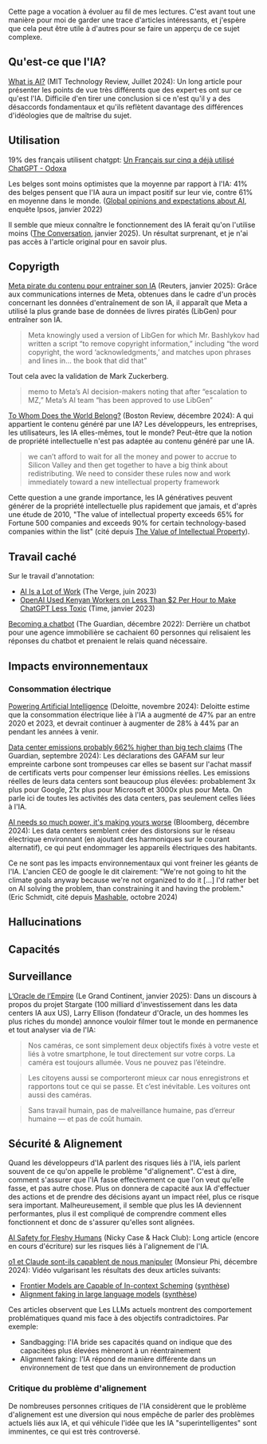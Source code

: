Cette page a vocation à évoluer au fil de mes lectures.
C'est avant tout une manière pour moi de garder une trace d'articles intéressants,
et j'espère que cela peut être utile à d'autres pour se faire un apperçu de ce sujet complexe.

## Qu'est-ce que l'IA?

[What is AI?](https://www.technologyreview.com/2024/07/10/1094475/what-is-artificial-intelligence-ai-definitive-guide/) (MIT Technology Review, Juillet 2024):
Un long article pour présenter les points de vue très différents que des expert·es ont sur ce qu'est l'IA.
Difficile d'en tirer une conclusion si ce n'est qu'il y a des désaccords fondamentaux et qu'ils reflètent davantage des différences d'idéologies que de maîtrise du sujet.

## Utilisation

19% des français utilisent chatgpt: [Un Français sur cinq a déjà utilisé ChatGPT - Odoxa](https://www.odoxa.fr/sondage/un-francais-sur-cinq-a-deja-utilise-chatgpt/)

Les belges sont moins optimistes que la moyenne par rapport à l'IA:
41% des belges pensent que l'IA aura un impact positif sur leur vie, contre 61% en moyenne dans le monde.
([Global opinions and expectations about AI](https://www.ipsos.com/sites/default/files/ct/news/documents/2022-01/Global-opinions-and-expectations-about-AI-2022.pdf), enquête Ipsos, janvier 2022)

Il semble que mieux connaître le fonctionnement des IA ferait qu'on l'utilise moins
([The Conversation](https://theconversation.com/knowing-less-about-ai-makes-people-more-open-to-having-it-in-their-lives-new-research-247372), janvier 2025).
Un résultat surprenant, et je n'ai pas accès à l'article original pour en savoir plus.

## Copyrigth

[Meta pirate du contenu pour entrainer son IA](https://fingfx.thomsonreuters.com/gfx/legaldocs/lbvgjdkdopq/META%20COPYRIGHT%20LAWSUIT%20libgen.pdf) (Reuters, janvier 2025):
Grâce aux communications internes de Meta, obtenues dans le cadre d'un procès concernant les données d'entraînement de son IA,
il apparaît que Meta a utilisé la plus grande base de données de livres piratés (LibGen) pour entraîner son IA.

> Meta knowingly used a version of LibGen for which Mr. Bashlykov had written a script
> “to remove copyright information,” including “the word copyright, the word ‘acknowledgments,’
> and matches upon phrases and lines in... the book that did that”

Tout cela avec la validation de Mark Zuckerberg.

> memo to Meta’s AI decision-makers noting that after “escalation to MZ,” Meta’s AI team “has been approved to use LibGen”

[To Whom Does the World Belong?](https://www.bostonreview.net/articles/to-whom-does-the-world-belong/) (Boston Review, décembre 2024):
A qui appartient le contenu généré par une IA? Les développeurs, les entreprises, les utilisateurs, les IA elles-mêmes, tout le monde?
Peut-être que la notion de propriété intellectuelle n'est pas adaptée au contenu généré par une IA.

> we can’t afford to wait for all the money and power to accrue to Silicon Valley and then get together to have a big think about redistributing.
> We need to consider these rules now and work immediately toward a new intellectual property framework

Cette question a une grande importance, les IA génératives peuvent générer de la propriété intellectuelle plus rapidement que jamais, et d'après une étude de 2010,
"The value of intellectual property exceeds 65% for Fortune 500 companies and exceeds 90% for certain technology-based companies within the list"
(cité depuis [The Value of Intellectual Property](https://www.heerlaw.com/value-intellectual-property)).

## Travail caché

Sur le travail d'annotation:

- [AI Is a Lot of Work](https://www.theverge.com/features/23764584/ai-artificial-intelligence-data-notation-labor-scale-surge-remotasks-openai-chatbots) (The Verge, juin 2023)
- [OpenAI Used Kenyan Workers on Less Than $2 Per Hour to Make ChatGPT Less Toxic](https://time.com/6247678/openai-chatgpt-kenya-workers/) (Time, janvier 2023)

[Becoming a chatbot](https://www.theguardian.com/technology/2022/dec/13/becoming-a-chatbot-my-life-as-a-real-estate-ais-human-backup)
(The Guardian, décembre 2022):
Derrière un chatbot pour une agence immobilière se cachaient 60 personnes qui relisaient les réponses du chatbot et prenaient le relais quand nécessaire.

## Impacts environnementaux

### Consommation électrique

[Powering Artificial Intelligence](https://www.deloitte.com/content/dam/assets-shared/docs/about/2024/powering-artificial-intelligence.pdf) (Deloitte, novembre 2024):
Deloitte estime que la consommation électrique liée à l'IA a augmenté de 47% par an entre 2020 et 2023, et devrait continuer à augmenter de 28% à 44% par an pendant les années à venir.

[Data center emissions probably 662% higher than big tech claims](https://www.theguardian.com/technology/2024/sep/15/data-center-gas-emissions-tech) (The Guardian, septembre 2024):
Les déclarations des GAFAM sur leur empreinte carbone sont trompeuses car elles se basent sur l'achat massif de certificats verts pour compenser leur émissions réelles.
Les emissions réelles de leurs data centers sont beaucoup plus élevées: probablement 3x plus pour Google, 21x plus pour Microsoft et 3000x plus pour Meta.
On parle ici de toutes les activités des data centers, pas seulement celles liées à l'IA.

[AI needs so much power, it's making yours worse](https://www.bloomberg.com/graphics/2024-ai-power-home-appliances/) (Bloomberg, décembre 2024):
Les data centers semblent créer des distorsions sur le réseau électrique environnant (en ajoutant des harmoniques sur le courant alternatif), ce qui peut endommager les appareils électriques des habitants.

Ce ne sont pas les impacts environnementaux qui vont freiner les géants de l'IA.
L'ancien CEO de google le dit clairement:
"We're not going to hit the climate goals anyway because we're not organized to do it [...] I'd rather bet on AI solving the problem, than constraining it and having the problem."
(Eric Schmidt, cité depuis [Mashable](https://mashable.com/article/former-google-ceo-invest-ai-despite-climate-concerns), octobre 2024)

## Hallucinations

## Capacités

## Surveillance

[L’Oracle de l’Empire](https://legrandcontinent.eu/fr/2025/01/24/dominer-la-societe-avec-lia-la-face-cachee-du-projet-stargate-x/) (Le Grand Continent, janvier 2025):
Dans un discours à propos du projet Stargate (100 milliard d'investissement dans les data centers IA aux US), Larry Ellison (fondateur d'Oracle, un des hommes les plus riches du monde) annonce vouloir filmer tout le monde en permanence et tout analyser via de l'IA: 

> Nos caméras, ce sont simplement deux objectifs fixés à votre veste et liés à votre smartphone, le tout directement sur votre corps.
> La caméra est toujours allumée.
> Vous ne pouvez pas l’éteindre. 

> Les citoyens aussi se comporteront mieux car nous enregistrons et rapportons tout ce qui se passe. Et c’est inévitable. Les voitures ont aussi des caméras.

> Sans travail humain, pas de malveillance humaine, pas d’erreur humaine — et pas de coût humain.

## Sécurité & Alignement
Quand les développeurs d'IA parlent des risques liés à l'IA, iels parlent souvent de ce qu'on appelle le problème "d'alignement".
C'est à dire, comment s'assurer que l'IA fasse effectivement ce que l'on veut qu'elle fasse, et pas autre chose.
Plus on donnera de capacité aux IA d'effectuer des actions et de prendre des décisions ayant un impact réel, plus ce risque sera important.
Malheureusement, il semble que plus les IA deviennent performantes, plus il est compliqué de comprendre comment elles fonctionnent et donc de s'assurer qu'elles sont alignées.

[AI Safety for Fleshy Humans](https://aisafety.dance) (Nicky Case & Hack Club):
Long article (encore en cours d'écriture) sur les risques liés à l'alignement de l'IA.

[o1 et Claude sont-ils capablent de nous manipuler](https://www.youtube.com/watch?v=cw9wcNKDOtQ) (Monsieur Phi, décembre 2024):
Vidéo vulgarisant les résultats des deux articles suivants:

- [Frontier Models are Capable of In-context Scheming](https://static1.squarespace.com/static/6593e7097565990e65c886fd/t/67869dea6418796241490cf0/1736875562390/in_context_scheming_paper_v2.pdf) ([synthèse](https://www.apolloresearch.ai/research/scheming-reasoning-evaluations))
- [Alignment faking in large language models](https://arxiv.org/pdf/2412.14093) ([synthèse](https://www.anthropic.com/research/alignment-faking))

Ces articles observent que Les LLMs actuels montrent des comportement problématiques quand mis face à des objectifs contradictoires. Par exemple:

- Sandbagging: l'IA bride ses capacités quand on indique que des capacitées plus élevées mèneront à un réentrainement
- Alignment faking: l'IA répond de manière différente dans un environnement de test que dans un environnement de production

### Critique du problème d'alignement
De nombreuses personnes critiques de l'IA considèrent que le problème d'alignement est une diversion
qui nous empêche de parler des problèmes actuels liés aux IA, et qui véhicule l'idée que les IA "superintelligentes" sont imminentes, ce qui est très controversé.
